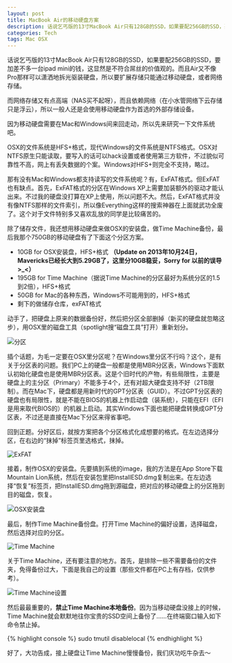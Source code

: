 ```yaml
---
layout: post
title: MacBook Air的移动硬盘方案
description: 话说乞丐版的13寸MacBook Air只有128GB的SSD，如果要配256GB的SSD，要加差不多一台ipad mini的钱，这显然是不符合屌丝的价值观的。而且Air又不像Pro那样可以潇洒地拆光驱装硬盘，所以要扩展存储只能通过移动硬盘，或者网络存储。
categories: Tech
tags: Mac OSX
---
```

话说乞丐版的13寸MacBook Air只有128GB的SSD，如果要配256GB的SSD，要加差不多一台ipad mini的钱，这显然是不符合屌丝的价值观的。而且Air又不像Pro那样可以潇洒地拆光驱装硬盘，所以要扩展存储只能通过移动硬盘，或者网络存储。

而网络存储又有点高端（NAS买不起呀），而且依赖网络（在小水管网络下云存储只是浮云），所以一般人还是会使用移动硬盘作为首选的外部存储设备。

因为移动硬盘需要在Mac和Windows间来回走动，所以先来研究一下文件系统吧。

OSX的文件系统是HFS+格式，现代Windows的文件系统是NTFS格式。OSX对NTFS原生只能读取，要写入的话可以hack设置或者使用第三方软件，不过貌似可靠性不高，网上有丢失数据的个案。Windows对HFS+则完全不支持，略过。

那有没有Mac和Windows都支持读写的文件系统呢？有，ExFAT格式。但ExFAT也有缺点。首先，ExFAT格式的分区在Windows XP上需要加装额外的驱动才能认出来。不过我的硬盘没打算在XP上使用，所以问题不大。然后，ExFAT格式并没有像NTFS那样的文件索引，所以像Everything这样的搜索神器在上面就武功全废了。这个对于文件特别多又喜欢乱放的同学是比较痛苦的。

除了储存文件，我还想用移动硬盘来做OSX的安装盘，做Time Machine备份，最后我那个750GB的移动硬盘有了下面这个分区方案。

* 10GB for OSX安装盘，HFS+格式 **（Update on 2013年10月24日，Mavericks已经长大到5.29GB了，这里分10GB稳妥，Sorry for 以前的误导>_<）**
* 195GB for Time Machine（据说Time Machine的分区最好为系统分区的1.5到2倍），HFS+格式
* 50GB for Mac的各种东西，Windows不可能用到的，HFS+格式
* 剩下的做储存仓库，exFAT格式

动手了，把硬盘上原来的数据备份好，然后把分区全部删掉（新买的硬盘就忽略这步），用OSX里的磁盘工具（spotlight搜“磁盘工具”打开）重新划分。

![分区](http://ww4.sinaimg.cn/mw600/547806e8jw1e0bxt67cljj.jpg "分区")

插个话题，为毛一定要在OSX里分区呢？在Windows里分区不行吗？这个，是有关于分区表的问题。我们PC上的硬盘一般都是使用MBR分区表，Windows下面默认初始化硬盘也是使用MBR分区表。这是个旧时代的产物，有些局限性，主要是硬盘上的主分区（Primary）不能多于4个，还有对超大硬盘支持不好（2TB限制）。而在Mac下，硬盘都是用新时代的GPT分区表（GUID）。不过GPT分区表的硬盘也有局限性，就是不能在BIOS的机器上作启动盘（装系统），只能在EFI（EFI是用来取代BIOS的）的机器上启动。其实Windows下面也能把硬盘转换成GPT分区表，不过还是直接在Mac下分区来得省事吧。

回到正题。分好区后，就按方案把各个分区格式化成想要的格式。在左边选择分区，在右边的“抹掉”标签页里选格式，抹掉。

![ExFAT](http://ww2.sinaimg.cn/mw600/547806e8jw1e0bxt2hyidj.jpg "ExFAT格式")

接着，制作OSX的安装盘。先要搞到系统的image，我的方法是在App Store下载Mountain Lion系统，然后在安装包里把InstallESD.dmg复制出来。在左边选择“恢复”标签页，把InstallESD.dmg拖到源磁盘，把对应的移动硬盘上的分区拖到目的磁盘，恢复。

![OSX安装盘](http://ww1.sinaimg.cn/mw600/547806e8jw1e0bxt9ln5dj.jpg "OSX安装盘")

最后，制作Time Machine备份盘。打开Time Machine的偏好设置，选择磁盘，然后选择对应的分区。

![Time Machine](http://ww2.sinaimg.cn/mw600/547806e8jw1e0bxtda4lqj.jpg "Time Machine")

关于Time Machine，还有要注意的地方。首先，是排除一些不需要备份的文件夹，免得备份过大，下面是我自己的设置（那些文件都在PC上有存档，仅供参考）。

![Time Machine设置](http://ww1.sinaimg.cn/mw600/547806e8jw1e0bzo4r1n1j.jpg "Time Machine 设置")

然后最最重要的，**禁止Time Machine本地备份**。因为当移动硬盘没接上的时候，Time Machine就会默默地往你宝贵的SSD空间上备份了……在终端窗口输入如下命令禁止掉。

{% highlight console %}
sudo tmutil disablelocal
{% endhighlight %}

好了，大功告成，接上硬盘让Time Machine慢慢备份，我们庆功吃牛杂去～

